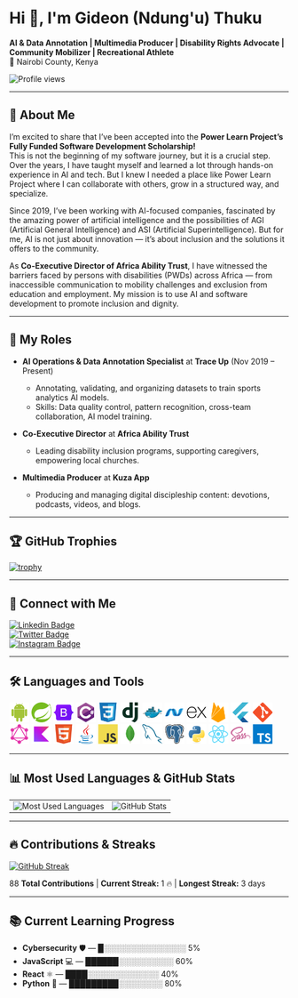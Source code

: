 # Hi 👋, I'm Gideon (Ndung'u) Thuku

**AI & Data Annotation | Multimedia Producer | Disability Rights Advocate | Community Mobilizer | Recreational Athlete**  
📍 Nairobi County, Kenya  

![Profile views](https://komarev.com/ghpvc/?username=GideonThuku&color=blue)  

---

## 🚀 About Me  

I’m excited to share that I’ve been accepted into the **Power Learn Project’s Fully Funded Software Development Scholarship!**  
This is not the beginning of my software journey, but it is a crucial step. Over the years, I have taught myself and learned a lot through hands-on experience in AI and tech. But I knew I needed a place like Power Learn Project where I can collaborate with others, grow in a structured way, and specialize.

Since 2019, I’ve been working with AI-focused companies, fascinated by the amazing power of artificial intelligence and the possibilities of AGI (Artificial General Intelligence) and ASI (Artificial Superintelligence). But for me, AI is not just about innovation — it’s about inclusion and the solutions it offers to the community.

As **Co-Executive Director of Africa Ability Trust**, I have witnessed the barriers faced by persons with disabilities (PWDs) across Africa — from inaccessible communication to mobility challenges and exclusion from education and employment. My mission is to use AI and software development to promote inclusion and dignity.

---

## 💼 My Roles  

- **AI Operations & Data Annotation Specialist** at **Trace Up** (Nov 2019 – Present)  
  - Annotating, validating, and organizing datasets to train sports analytics AI models.  
  - Skills: Data quality control, pattern recognition, cross-team collaboration, AI model training.

- **Co-Executive Director** at **Africa Ability Trust**  
  - Leading disability inclusion programs, supporting caregivers, empowering local churches.

- **Multimedia Producer** at **Kuza App**  
  - Producing and managing digital discipleship content: devotions, podcasts, videos, and blogs.

---

## 🏆 GitHub Trophies  
[![trophy](https://github-profile-trophy.vercel.app/?username=GideonThuku&theme=onedark&margin-w=5&margin-h=5)](https://github.com/ryo-ma/github-profile-trophy)

---

## 🔗 Connect with Me  

[![Linkedin Badge](https://img.shields.io/badge/-Gideon%20Thuku-blue?style=flat&logo=Linkedin&logoColor=white)](https://www.linkedin.com/in/gideon-thuku-51096580)  
[![Twitter Badge](https://img.shields.io/badge/-AfricaAbilityTrust-1DA1F2?style=flat&logo=Twitter&logoColor=white)](https://x.com/AfricaAbility)  
[![Instagram Badge](https://img.shields.io/badge/-thuku_gideon-E4405F?style=flat&logo=Instagram&logoColor=white)](https://www.instagram.com/thuku_gideon)  

---

## 🛠 Languages and Tools  

<p align="left">
  <img src="https://raw.githubusercontent.com/devicons/devicon/master/icons/android/android-original.svg" width="36" alt="Android"/>
  <img src="https://raw.githubusercontent.com/devicons/devicon/master/icons/spring/spring-original.svg" width="36" alt="Spring"/>
  <img src="https://raw.githubusercontent.com/devicons/devicon/master/icons/bootstrap/bootstrap-original.svg" width="36" alt="Bootstrap"/>
  <img src="https://raw.githubusercontent.com/devicons/devicon/master/icons/csharp/csharp-original.svg" width="36" alt="C#"/>
  <img src="https://raw.githubusercontent.com/devicons/devicon/master/icons/css3/css3-original.svg" width="36" alt="CSS3"/>
  <img src="https://raw.githubusercontent.com/devicons/devicon/master/icons/django/django-plain.svg" width="36" alt="Django"/>
  <img src="https://raw.githubusercontent.com/devicons/devicon/master/icons/docker/docker-original.svg" width="36" alt="Docker"/>
  <img src="https://raw.githubusercontent.com/devicons/devicon/master/icons/dot-net/dot-net-original.svg" width="36" alt=".NET"/>
  <img src="https://raw.githubusercontent.com/devicons/devicon/master/icons/express/express-original.svg" width="36" alt="Express"/>
  <img src="https://raw.githubusercontent.com/devicons/devicon/master/icons/firebase/firebase-plain.svg" width="36" alt="Firebase"/>
  <img src="https://raw.githubusercontent.com/devicons/devicon/master/icons/flutter/flutter-original.svg" width="36" alt="Flutter"/>
  <img src="https://raw.githubusercontent.com/devicons/devicon/master/icons/git/git-original.svg" width="36" alt="Git"/>
  <img src="https://raw.githubusercontent.com/devicons/devicon/master/icons/graphql/graphql-plain.svg" width="36" alt="GraphQL"/>
  <img src="https://raw.githubusercontent.com/devicons/devicon/master/icons/kotlin/kotlin-original.svg" width="36" alt="Kotlin"/>
  <img src="https://raw.githubusercontent.com/devicons/devicon/master/icons/html5/html5-original.svg" width="36" alt="HTML5"/>
  <img src="https://raw.githubusercontent.com/devicons/devicon/master/icons/java/java-original.svg" width="36" alt="Java"/>
  <img src="https://raw.githubusercontent.com/devicons/devicon/master/icons/javascript/javascript-original.svg" width="36" alt="JavaScript"/>
  <img src="https://raw.githubusercontent.com/devicons/devicon/master/icons/mongodb/mongodb-original.svg" width="36" alt="MongoDB"/>
  <img src="https://raw.githubusercontent.com/devicons/devicon/master/icons/mysql/mysql-original.svg" width="36" alt="MySQL"/>
  <img src="https://raw.githubusercontent.com/devicons/devicon/master/icons/postgresql/postgresql-original.svg" width="36" alt="PostgreSQL"/>
  <img src="https://raw.githubusercontent.com/devicons/devicon/master/icons/python/python-original.svg" width="36" alt="Python"/>
  <img src="https://raw.githubusercontent.com/devicons/devicon/master/icons/react/react-original.svg" width="36" alt="React"/>
  <img src="https://raw.githubusercontent.com/devicons/devicon/master/icons/sass/sass-original.svg" width="36" alt="Sass"/>
  <img src="https://raw.githubusercontent.com/devicons/devicon/master/icons/typescript/typescript-original.svg" width="36" alt="TypeScript"/>
</p>

---

## 📊 Most Used Languages & GitHub Stats  

<table>
  <tr>
    <td>
      <img src="https://github-profile-summary-cards.vercel.app/api/cards/most-commit-language?username=GideonThuku&theme=default" alt="Most Used Languages"/>
    </td>
    <td>
      <img src="https://github-profile-summary-cards.vercel.app/api/cards/stats?username=GideonThuku&theme=default" alt="GitHub Stats"/>
    </td>
  </tr>
</table>

---

## 🔥 Contributions & Streaks  

[![GitHub Streak](https://github-readme-streak-stats.herokuapp.com?user=GideonThuku&theme=tokyonight)](https://git.io/streak-stats)  

88 **Total Contributions** | **Current Streak:** 1 🔥 | **Longest Streak:** 3 days  

---

## 📚 Current Learning Progress  

- **Cybersecurity** 🛡 — █░░░░░░░░░░░░░░░ 5%  
- **JavaScript** 💻 — ██████░░░░░░░░░░ 60%  
- **React** ⚛ — ████░░░░░░░░░░░░░ 40%  
- **Python** 🐍 — █████████░░░░░░░░ 80%  
